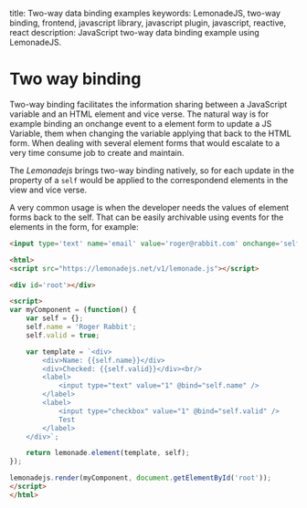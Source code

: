 title: Two-way data binding examples
keywords: LemonadeJS, two-way binding, frontend, javascript library, javascript plugin, javascript, reactive, react
description: JavaScript two-way data binding example using LemonadeJS.

Two way binding
===============

Two-way binding facilitates the information sharing between a JavaScript variable and an HTML element and vice verse. The natural way is for example binding an onchange event to a element form to update a JS Variable, them when changing the variable applying that back to the HTML form. When dealing with several element forms that would escalate to a very time consume job to create and maintain.

The _Lemonadejs_ brings two-way binding natively, so for each update in the property of a `self` would be applied to the correspondend elements in the view and vice verse.

A very common usage is when the developer needs the values of element forms back to the self. That can be easily archivable using events for the elements in the form, for example:

```html
<input type='text' name='email' value='roger@rabbit.com' onchange='self.email = this.value'>

<html>
<script src="https://lemonadejs.net/v1/lemonade.js"></script>

<div id='root'></div>

<script>
var myComponent = (function() {
    var self = {};
    self.name = 'Roger Rabbit';
    self.valid = true;

    var template = `<div>
        <div>Name: {{self.name}}</div>
        <div>Checked: {{self.valid}}</div><br/>
        <label>
            <input type="text" value="1" @bind="self.name" />
        </label>
        <label>
            <input type="checkbox" value="1" @bind="self.valid" />
            Test
        </label>
    </div>`;

    return lemonade.element(template, self);
});

lemonadejs.render(myComponent, document.getElementById('root'));
</script>
</html>
```
